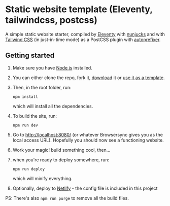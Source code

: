 # Static website template (Eleventy, tailwindcss, postcss)

A simple static website starter, compiled by [Eleventy](https://www.11ty.dev/) with [nunjucks](https://mozilla.github.io/nunjucks/) and with [Tailwind CSS](https://tailwindcss.com) (in just-in-time mode) as a PostCSS plugin with [autoprefixer](https://github.com/postcss/autoprefixer).

## Getting started

1. Make sure you have [Node.js](https://nodejs.org/en/) installed.

2. You can either clone the repo, fork it, [download](/archive/refs/heads/main.zip) it or [use it as a template](https://docs.github.com/en/repositories/creating-and-managing-repositories/creating-a-repository-from-a-template).

3. Then, in the root folder, run:

    ```shell
    npm install
    ```

    which will install all the dependencies.

4. To build the site, run:

    ```shell
    npm run dev
    ```

5. Go to <http://localhost:8080/> (or whatever Browsersync gives you as the local access URL). Hopefully you should now see a functioning website.

6. Work your magic! build something cool, then...

7. when you're ready to deploy somewhere, run:

    ```shell
    npm run deploy
    ```

    which will minify everything.

8. Optionally, deploy to [Netlify](https://www.netlify.com/) - the config file is included in this project

PS: There's also `npm run purge` to remove all the build files.

